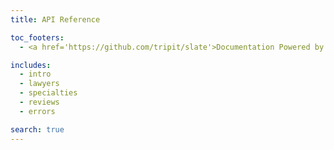 ```yaml
---
title: API Reference

toc_footers:
  - <a href='https://github.com/tripit/slate'>Documentation Powered by Slate</a>

includes:
  - intro
  - lawyers
  - specialties
  - reviews
  - errors

search: true
---
```

